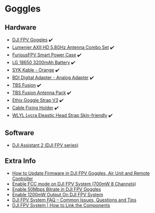 # Goggles

## Hardware

* [DJI FPV Goggles](https://store.dji.com/be/product/dji-fpv-goggles?vid=82971) ✔️
* [Lumenier AXII HD 5.8GHz Antenna Combo Set](https://www.getfpv.com/lumenier-axii-hd-5-8ghz-antenna-combo-set-for-dji-digital-hd-fpv-goggles.html) ✔️
* [FuriousFPV Smart Power Case](https://droneshop.nl/furiousfpv-smart-power-case-for-dji-goggles) ✔️
* [LG 18650 3200mAh Battery](https://droneshop.nl/lg-18650-3200mah-batterij) ✔️
* [SYK Kable - Orange](https://www.team-blacksheep.com/products/prod:sky_kable_orange) ✔️
* [BDI Digital Adapter - Analog Adapter](https://www.getfpv.com/bdi-digital-adapter-analog-adapter-for-dji-hd-fpv-goggles.html) ✔️
* [TBS Fusion](https://www.team-blacksheep.com/products/prod:tbs_fusion) ✔️
* [TBS Fusion Antenna Pack](https://www.team-blacksheep.com/products/prod:fusion_ant_pack) ✔️
* [Ethix Goggle Strap V3](https://www.team-blacksheep.com/products/prod:ethix_gs_3_wh) ✔️
* [Cable Fixing Holder](https://www.banggood.com/URUAV-Cable-Fixing-Holder-For-DJI-Digital-FPV-Goggles-p-1684535.html) ✔️
* [WLYL Lycra Eleastic Head Strap Skin-friendly](https://www.banggood.com/WLYL-Lycra-Eleastic-Head-Strap-Skin-friendly-for-DJI-Digital-HD-FPV-Goggles-Video-Headset-Band-Green-or-Gray-or-Blue-p-1589957.html) ✔️

## Software

* [DJI Assistant 2 (DJI FPV series)](https://www.dji.com/be/downloads/softwares/dji-assistant-2-dji-fpv-series)

## Extra Info

* [How to Update Firmware in DJI FPV Goggles, Air Unit and Remote Controller](https://oscarliang.com/dji-fpv-system-update-firmware/)
* [Enable FCC mode on DJI FPV System (700mW 8 Channels)](https://oscarliang.com/dji-fpv-system-fcc-700mw/)
* [Enable 50Mbps Bitrate in DJI FPV Goggles](https://oscarliang.com/50mbps-bitrate-dji-fpv/)
* [Enable 1200mW Output On DJI FPV System](https://oscarliang.com/dji-fpv-system-1200mw-output/)
* [DJI FPV System FAQ – Common Issues, Questions and Tips](https://oscarliang.com/dji-fpv-system-faq/)
* [DJI FPV System | How to Link the Components](https://www.youtube.com/watch?v=nptTbbWKMZs)
